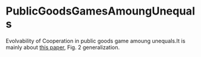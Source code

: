 # PublicGoodsGamesAmoungUnequals
Evolvability of Cooperation in public goods game amoung unequals.It is mainly about [this paper](https://www.nature.com/articles/s41586-019-1488-5 "Social dilemas amoung unequals"), Fig. 2 generalization.
